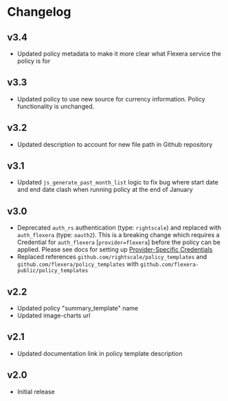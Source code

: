 # Changelog

## v3.4

- Updated policy metadata to make it more clear what Flexera service the policy is for

## v3.3

- Updated policy to use new source for currency information. Policy functionality is unchanged.

## v3.2

- Updated description to account for new file path in Github repository

## v3.1

- Updated `js_generate_past_month_list` logic to fix bug where start date and end date clash when running policy at the end of January

## v3.0

- Deprecated `auth_rs` authentication (type: `rightscale`) and replaced with `auth_flexera` (type: `oauth2`).  This is a breaking change which requires a Credential for `auth_flexera` [`provider=flexera`] before the policy can be applied.  Please see docs for setting up [Provider-Specific Credentials](https://docs.flexera.com/flexera/EN/Automation/ProviderCredentials.htm)
- Replaced references `github.com/rightscale/policy_templates` and `github.com/flexera/policy_templates` with `github.com/flexera-public/policy_templates`

## v2.2

- Updated policy "summary_template" name
- Updated image-charts url

## v2.1

- Updated documentation link in policy template description

## v2.0

- Initial release
